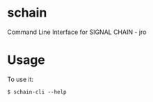 # schain

Command Line Interface for SIGNAL CHAIN - jro

# Usage

To use it:

    $ schain-cli --help
